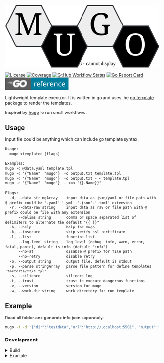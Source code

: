 ![mugo](assets/mugo.svg)

[![License](https://img.shields.io/github/license/rytsh/mugo?color=red&style=flat-square)](https://raw.githubusercontent.com/rytsh/mugo/main/LICENSE)
[![Coverage](https://img.shields.io/sonar/coverage/rytsh_mugo?logo=sonarcloud&server=https%3A%2F%2Fsonarcloud.io&style=flat-square)](https://sonarcloud.io/summary/overall?id=rytsh_mugo)
[![GitHub Workflow Status](https://img.shields.io/github/actions/workflow/status/rytsh/mugo/test.yml?branch=main&logo=github&style=flat-square&label=ci)](https://github.com/rytsh/mugo/actions)
[![Go Report Card](https://goreportcard.com/badge/github.com/rytsh/mugo?style=flat-square)](https://goreportcard.com/report/github.com/rytsh/mugo)
[![Go PKG](https://raw.githubusercontent.com/worldline-go/guide/main/badge/custom/reference.svg)](https://pkg.go.dev/github.com/rytsh/mugo)
<!-- [![Web](https://img.shields.io/badge/web-document-blueviolet?style=flat-square)](https://rytsh.github.io/mugo/) -->

Lightweight template executor. It is written in go and uses the [go template](https://golang.org/pkg/text/template/) package to render the templates.

Inspired by [hugo](https://gohugo.io/) to run small workflows.

## Usage

Input file could be anything which can include go template syntax.

```
Usage:
  mugo <template> [flags]

Examples:
mugo -d @data.yaml template.tpl
mugo -d '{"Name": "mugo"}' -o output.txt template.tpl
mugo -d '{"Name": "mugo"}' -o output.txt - < template.tpl
mugo -d '{"Name": "mugo"}' - <<< "{{.Name}}"

Flags:
  -d, --data stringArray    input data as json/yaml or file path with @ prefix could be '.yaml','.yml','.json','.toml' extension
  -r, --data-raw string     input data as raw or file path with @ prefix could be file with any extension
      --delims string       comma or space separated list of delimiters to alternate the default "{{ }}"
  -h, --help                help for mugo
  -k, --insecure            skip verify ssl certificate
  -l, --list                function list
      --log-level string    log level (debug, info, warn, error, fatal, panic), default is info (default "info")
      --no-at               disable @ prefix for file path
      --no-retry            disable retry
  -o, --output string       output file, default is stdout
  -p, --parse stringArray   parse file pattern for define templates 'testdata/**/*.tpl'
  -s, --silience            silience log
  -t, --trust               trust to execute dangerous functions
  -v, --version             version for mugo
  -w, --work-dir string     work directory for run template
```

## Example

Read all folder and generate info json seperately:

```sh
mugo -t -d '{"dir":"testdata","url":"http://localhost:5501", "output":"output"}'  -w "." https://github.com/rytsh/mugo/raw/main/templates/folderInfo.tpl
```

### Development

<details><summary>Build</summary>

Get binary with the goreleaser

```sh
make build
# goreleaser build --snapshot --rm-dist --single-target
```

</details>

<details><summary>Example</summary>

```sh
go run cmd/mugo/main.go -r "." -p 'testdata/tpl/*.tpl' - < testdata/readStart.tpl > output.json
go run cmd/mugo/main.go -t -d '{"dir":"testdata","url":"http://localhost:5501"}'  -w "." - < testdata/readSeparateStart.tpl
```

</details>
